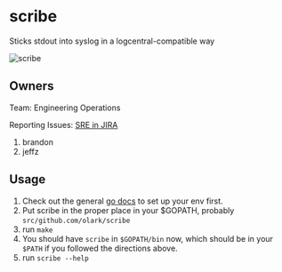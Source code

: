 # scribe

Sticks stdout into syslog in a logcentral-compatible way

![scribe](http://i.imgur.com/UxnBsTy.jpg)

Owners
------

Team: Engineering Operations

Reporting Issues: [SRE in JIRA](https://olarktrack.atlassian.net/secure/CreateIssue!default.jspa?pid=10800)

 1. brandon
 2. jeffz

Usage
-----
1. Check out the general [go docs](https://github.com/olark/supportdocumentation/blob/master/drafts/dev_golang.md) to set up your env first.
2. Put scribe in the proper place in your $GOPATH, probably `src/github.com/olark/scribe`
3. run `make`
4. You should have `scribe` in `$GOPATH/bin` now, which should be in your `$PATH` if you followed the directions above.
5. run `scribe --help`
